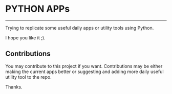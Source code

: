 # PYTHON APPs
-------------------------------------------------------------------------------------------------------

Trying to replicate some useful daily apps or utility tools using Python. 

I hope you like it ;). 


## Contributions 

You may contribute to this project if you want. Contributions may be either making the current apps better or suggesting and adding more daily useful utility tool to the repo. 

Thanks. 

